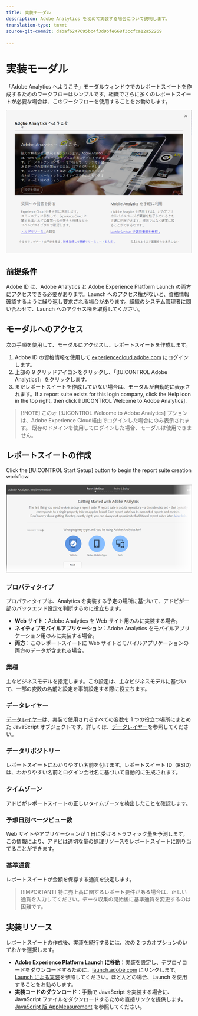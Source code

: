 ```yaml
---
title: 実装モーダル
description: Adobe Analytics を初めて実装する場合について説明します。
translation-type: tm+mt
source-git-commit: dabaf6247695bc4f3d9bfe668f3ccfca12a52269

---
```



# 実装モーダル

<!-- https://activation.adobedtm.com/index.php?redirected=1 -->

「Adobe Analytics へようこそ」モーダルウィンドウでのレポートスイートを作成するためのワークフローはシンプルです。組織でさらに多くのレポートスイートが必要な場合は、このワークフローを使用することをお勧めします。

![モーダルスクリーンショット](assets/implementation-modal.png)

## 前提条件

Adobe ID は、Adobe Analytics と Adobe Experience Platform Launch の両方にアクセスできる必要があります。Launch へのアクセス権がないと、資格情報確認するように繰り返し要求される場合があります。組織のシステム管理者に問い合わせて、Launch へのアクセス権を取得してください。

## モーダルへのアクセス

次の手順を使用して、モーダルにアクセスし、レポートスイートを作成します。

1. Adobe ID の資格情報を使用して [experiencecloud.adobe.com](https://experiencecloud.adobe.com) にログインします。
2. 上部の 9 グリッドアイコンをクリックし、「[!UICONTROL Adobe Analytics]」をクリックします。
3. まだレポートスイートを作成していない場合は、モーダルが自動的に表示されます。If a report suite exists for this login company, click the Help icon in the top right, then click [!UICONTROL Welcome to Adobe Analytics].

>[!NOTE] このオ [!UICONTROL Welcome to Adobe Analytics] プションは、Adobe Experience Cloud経由でログインした場合にのみ表示されます。 既存のドメインを使用してログインした場合、モーダルは使用できません。

## レポートスイートの作成

Click the [!UICONTROL Start Setup] button to begin the report suite creation workflow.

![RS ウィザード](assets/analytics-implementation-rs-wizard.png)

### プロパティタイプ

プロパティタイプは、Analytics を実装する予定の場所に基づいて、アドビが一部のバックエンド設定を判断するのに役立ちます。

* **Web サイト**：Adobe Analytics を Web サイト用のみに実装する場合。
* **ネイティブモバイルアプリケーション**：Adobe Analytics をモバイルアプリケーション用のみに実装する場合。
* **両方**：このレポートスイートに Web サイトとモバイルアプリケーションの両方のデータが含まれる場合。

### 業種

主なビジネスモデルを指定します。この設定は、主なビジネスモデルに基づいて、一部の変数の名前と設定を事前設定する際に役立ちます。

### データレイヤー

[データレイヤー](data-layer.md)は、実装で使用されるすべての変数を 1 つの役立つ場所にまとめた JavaScript オブジェクトです。詳しくは、[データレイヤー](data-layer.md)を参照してください。

### データリポジトリー

レポートスイートにわかりやすい名前を付けます。レポートスイート ID（RSID）は、わかりやすい名前とログイン会社名に基づいて自動的に生成されます。

### タイムゾーン

アドビがレポートスイートの正しいタイムゾーンを検出したことを確認します。

### 予想日別ページビュー数

Web サイトやアプリケーションが 1 日に受けるトラフィック量を予測します。この情報により、アドビは適切な量の処理リソースをレポートスイートに割り当てることができます。

### 基準通貨

レポートスイートが金額を保存する通貨を決定します。

>[!IMPORTANT] 特に売上高に関するレポート要件がある場合は、正しい通貨を入力してください。データ収集の開始後に基準通貨を変更するのは困難です。

## 実装リソース

レポートスイートの作成後、実装を続行するには、次の 2 つのオプションのいずれかを選択します。

* **Adobe Experience Platform Launch に移動**：実装を設定し、デプロイコードをダウンロードするために、[launch.adobe.com](https://launch.adobe.com) にリンクします。[Launch による実装](../launch/overview.md)を参照してください。ほとんどの場合、Launch を使用することをお勧めします。
* **実装コードのダウンロード**：手動で JavaScript を実装する場合に、JavaScript ファイルをダウンロードするための直接リンクを提供します。[JavaScript 版 AppMeasurement](../js/overview.md) を参照してください。
